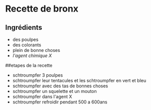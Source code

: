 # Recette de bronx

## Ingrédients

* des poulpes
* des colorants
* plein de bonne choses
* *l'agent chimique X*

##etapes de la recette

* schtroumpfer 3 poulpes
* schtroumpfer leur tentacules et les schtroumpfer en vert et bleu
* schtroumpfer avec des tas de bonnes choses
* schtroumpfer un squelette et un mouton
* schtroumpfer dans l'agent X
* schtroumpfer refroidir pendant 500 a  600ans
